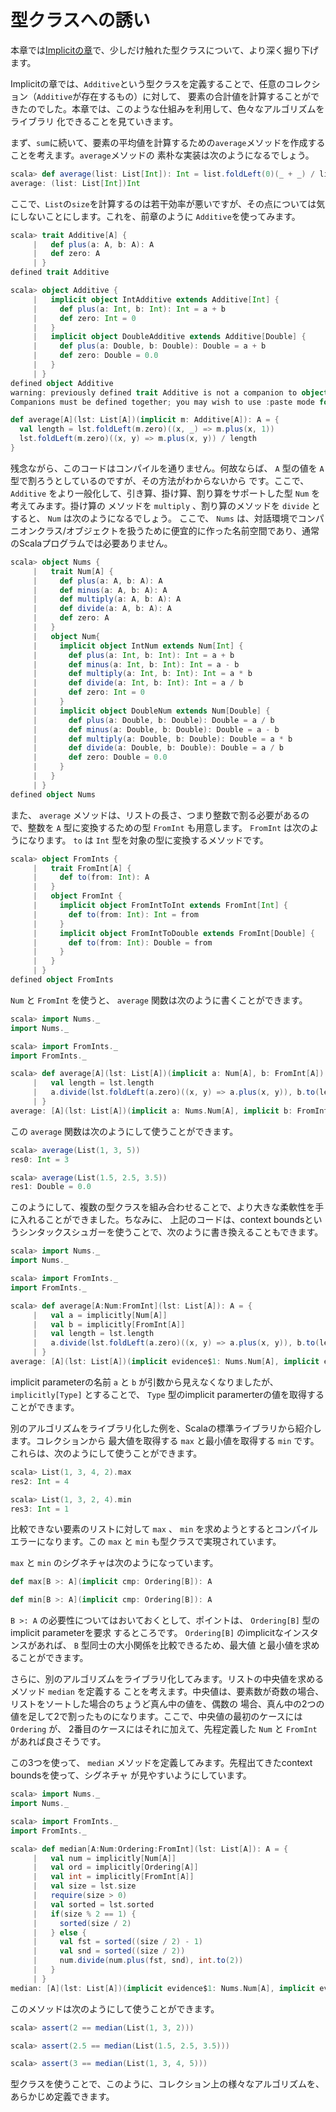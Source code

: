 # 型クラスへの誘い

本章では[Implicitの章](./implicit.md)で、少しだけ触れた型クラスについて、より深く掘り下げます。

Implicitの章では、`Additive`という型クラスを定義することで、任意のコレクション（`Additive`が存在するもの）に対して、
要素の合計値を計算することができたのでした。本章では、このような仕組みを利用して、色々なアルゴリズムをライブラリ
化できることを見ていきます。

まず、`sum`に続いて、要素の平均値を計算するための`average`メソッドを作成することを考えます。`average`メソッドの
素朴な実装は次のようになるでしょう。

```scala
scala> def average(list: List[Int]): Int = list.foldLeft(0)(_ + _) / list.size
average: (list: List[Int])Int
```

ここで、`List`の`size`を計算するのは若干効率が悪いですが、その点については気にしないことにします。これを、前章のように
`Additive`を使ってみます。

```scala
scala> trait Additive[A] {
     |   def plus(a: A, b: A): A
     |   def zero: A
     | }
defined trait Additive

scala> object Additive {
     |   implicit object IntAdditive extends Additive[Int] {
     |     def plus(a: Int, b: Int): Int = a + b
     |     def zero: Int = 0
     |   }
     |   implicit object DoubleAdditive extends Additive[Double] {
     |     def plus(a: Double, b: Double): Double = a + b
     |     def zero: Double = 0.0
     |   }
     | }
defined object Additive
warning: previously defined trait Additive is not a companion to object Additive.
Companions must be defined together; you may wish to use :paste mode for this.
```

```scala
def average[A](lst: List[A])(implicit m: Additive[A]): A = {
  val length = lst.foldLeft(m.zero)((x, _) => m.plus(x, 1))
  lst.foldLeft(m.zero)((x, y) => m.plus(x, y)) / length
}
```

残念ながら、このコードはコンパイルを通りません。何故ならば、 `A` 型の値を `A` 型で割ろうとしているのですが、その方法がわからないから
です。ここで、`Additive` をより一般化して、引き算、掛け算、割り算をサポートした型 `Num` を考えてみます。掛け算の
メソッドを `multiply` 、割り算のメソッドを `divide` とすると、 `Num` は次のようになるでしょう。
ここで、 `Nums` は、対話環境でコンパニオンクラス/オブジェクトを扱うために便宜的に作った名前空間であり、通常のScalaプログラムでは必要ありません。

```scala
scala> object Nums {
     |   trait Num[A] {
     |     def plus(a: A, b: A): A
     |     def minus(a: A, b: A): A
     |     def multiply(a: A, b: A): A
     |     def divide(a: A, b: A): A 
     |     def zero: A
     |   }
     |   object Num{
     |     implicit object IntNum extends Num[Int] {
     |       def plus(a: Int, b: Int): Int = a + b
     |       def minus(a: Int, b: Int): Int = a - b
     |       def multiply(a: Int, b: Int): Int = a * b
     |       def divide(a: Int, b: Int): Int = a / b
     |       def zero: Int = 0
     |     }
     |     implicit object DoubleNum extends Num[Double] {
     |       def plus(a: Double, b: Double): Double = a / b
     |       def minus(a: Double, b: Double): Double = a - b
     |       def multiply(a: Double, b: Double): Double = a * b
     |       def divide(a: Double, b: Double): Double = a / b
     |       def zero: Double = 0.0
     |     }
     |   }
     | }
defined object Nums
```

また、 `average` メソッドは、リストの長さ、つまり整数で割る必要があるので、整数を `A` 型に変換するための型
`FromInt` も用意します。 `FromInt` は次のようになります。 `to` は `Int` 型を対象の型に変換するメソッドです。

```scala
scala> object FromInts {
     |   trait FromInt[A] {
     |     def to(from: Int): A
     |   }
     |   object FromInt {
     |     implicit object FromIntToInt extends FromInt[Int] {
     |       def to(from: Int): Int = from
     |     }
     |     implicit object FromIntToDouble extends FromInt[Double] {
     |       def to(from: Int): Double = from
     |     }
     |   }
     | }
defined object FromInts
```

`Num` と `FromInt` を使うと、 `average` 関数は次のように書くことができます。

```scala
scala> import Nums._
import Nums._

scala> import FromInts._
import FromInts._

scala> def average[A](lst: List[A])(implicit a: Num[A], b: FromInt[A]): A = {
     |   val length = lst.length
     |   a.divide(lst.foldLeft(a.zero)((x, y) => a.plus(x, y)), b.to(length))
     | }
average: [A](lst: List[A])(implicit a: Nums.Num[A], implicit b: FromInts.FromInt[A])A
```

この `average` 関数は次のようにして使うことができます。

```scala
scala> average(List(1, 3, 5))
res0: Int = 3

scala> average(List(1.5, 2.5, 3.5))
res1: Double = 0.0
```

このようにして、複数の型クラスを組み合わせることで、より大きな柔軟性を手に入れることができました。ちなみに、
上記のコードは、context boundsというシンタックスシュガーを使うことで、次のように書き換えることもできます。

```scala
scala> import Nums._
import Nums._

scala> import FromInts._
import FromInts._

scala> def average[A:Num:FromInt](lst: List[A]): A = {
     |   val a = implicitly[Num[A]]
     |   val b = implicitly[FromInt[A]]
     |   val length = lst.length
     |   a.divide(lst.foldLeft(a.zero)((x, y) => a.plus(x, y)), b.to(length))
     | }
average: [A](lst: List[A])(implicit evidence$1: Nums.Num[A], implicit evidence$2: FromInts.FromInt[A])A
```

implicit parameterの名前 `a` と `b` が引数から見えなくなりましたが、 `implicitly[Type]` とすることで、
`Type` 型のimplicit paramerterの値を取得することができます。

別のアルゴリズムをライブラリ化した例を、Scalaの標準ライブラリから紹介します。コレクションから
最大値を取得する `max` と最小値を取得する `min` です。これらは、次のようにして使うことができます。

```scala
scala> List(1, 3, 4, 2).max
res2: Int = 4

scala> List(1, 3, 2, 4).min
res3: Int = 1
```

比較できない要素のリストに対して `max` 、 `min` を求めようとするとコンパイルエラーになります。この `max`
と `min` も型クラスで実現されています。

`max` と `min` のシグネチャは次のようになっています。

```scala
def max[B >: A](implicit cmp: Ordering[B]): A
```

```scala
def min[B >: A](implicit cmp: Ordering[B]): A
```

`B >: A` の必要性についてはおいておくとして、ポイントは、 `Ordering[B]` 型のimplicit parameterを要求
するところです。 `Ordering[B]` のimplicitなインスタンスがあれば、 `B` 型同士の大小関係を比較できるため、最大値
と最小値を求めることができます。

さらに、別のアルゴリズムをライブラリ化してみます。リストの中央値を求めるメソッド `median` を定義する
ことを考えます。中央値は、要素数が奇数の場合、リストをソートした場合のちょうど真ん中の値を、偶数の
場合、真ん中の2つの値を足して2で割ったものになります。ここで、中央値の最初のケースには `Ordering` が、
2番目のケースにはそれに加えて、先程定義した `Num` と `FromInt` があれば良さそうです。

この3つを使って、 `median` メソッドを定義してみます。先程出てきたcontext boundsを使って、シグネチャ
が見やすいようにしています。

```scala
scala> import Nums._
import Nums._

scala> import FromInts._
import FromInts._

scala> def median[A:Num:Ordering:FromInt](lst: List[A]): A = {
     |   val num = implicitly[Num[A]]
     |   val ord = implicitly[Ordering[A]]
     |   val int = implicitly[FromInt[A]]
     |   val size = lst.size
     |   require(size > 0)
     |   val sorted = lst.sorted
     |   if(size % 2 == 1) {
     |     sorted(size / 2)
     |   } else {
     |     val fst = sorted((size / 2) - 1)
     |     val snd = sorted((size / 2))
     |     num.divide(num.plus(fst, snd), int.to(2))
     |   }
     | }
median: [A](lst: List[A])(implicit evidence$1: Nums.Num[A], implicit evidence$2: Ordering[A], implicit evidence$3: FromInts.FromInt[A])A
```

このメソッドは次のようにして使うことができます。

```scala
scala> assert(2 == median(List(1, 3, 2)))

scala> assert(2.5 == median(List(1.5, 2.5, 3.5)))

scala> assert(3 == median(List(1, 3, 4, 5)))
```

型クラスを使うことで、このように、コレクション上の様々なアルゴリズムを、あらかじめ定義できます。
